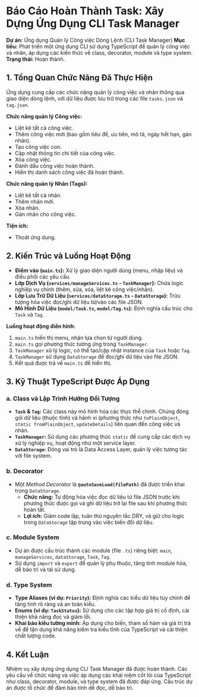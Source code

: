 # Báo Cáo Hoàn Thành Task: Xây Dựng Ứng Dụng CLI Task Manager

**Dự án:** Ứng dụng Quản lý Công việc Dòng Lệnh (CLI Task Manager)
**Mục tiêu:** Phát triển một ứng dụng CLI sử dụng TypeScript để quản lý công việc và nhãn, áp dụng các kiến thức về class, decorator, module và type system.
**Trạng thái:** Hoàn thành.

## 1. Tổng Quan Chức Năng Đã Thực Hiện

Ứng dụng cung cấp các chức năng quản lý công việc và nhãn thông qua giao diện dòng lệnh, với dữ liệu được lưu trữ trong các file `tasks.json` và `tag.json`.

**Chức năng quản lý Công việc:**
*   Liệt kê tất cả công việc.
*   Thêm công việc mới (bao gồm tiêu đề, ưu tiên, mô tả, ngày hết hạn, gán nhãn).
*   Tạo công việc con.
*   Cập nhật thông tin chi tiết của công việc.
*   Xóa công việc.
*   Đánh dấu công việc hoàn thành.
*   Hiển thị danh sách công việc đã hoàn thành.

**Chức năng quản lý Nhãn (Tags):**
*   Liệt kê tất cả nhãn.
*   Thêm nhãn mới.
*   Xóa nhãn.
*   Gán nhãn cho công việc.

**Tiện ích:**
*   Thoát ứng dụng.

## 2. Kiến Trúc và Luồng Hoạt Động

*   **Điểm vào (`main.ts`):** Xử lý giao diện người dùng (menu, nhập liệu) và điều phối các yêu cầu.
*   **Lớp Dịch Vụ (`services/manageServices.ts` - `TaskManager`):** Chứa logic nghiệp vụ chính (thêm, sửa, xóa, liệt kê công việc/nhãn).
*   **Lớp Lưu Trữ Dữ Liệu (`services/dataStorage.ts` - `DataStorage`):** Trừu tượng hóa việc đọc/ghi dữ liệu từ/vào các file JSON.
*   **Mô Hình Dữ Liệu (`model/Task.ts`, `model/Tag.ts`):** Định nghĩa cấu trúc cho `Task` và `Tag`.

**Luồng hoạt động điển hình:**
1.  `main.ts` hiển thị menu, nhận lựa chọn từ người dùng.
2.  `main.ts` gọi phương thức tương ứng trong `TaskManager`.
3.  `TaskManager` xử lý logic, có thể tạo/cập nhật instance của `Task` hoặc `Tag`.
4.  `TaskManager` sử dụng `DataStorage` để đọc/ghi dữ liệu vào file JSON.
5.  Kết quả được trả về `main.ts` để hiển thị.

## 3. Kỹ Thuật TypeScript Được Áp Dụng

### a. Class và Lập Trình Hướng Đối Tượng
*   **`Task` & `Tag`:** Các class này mô hình hóa các thực thể chính. Chúng đóng gói dữ liệu (thuộc tính) và hành vi (phương thức như `toPlainObject`, `static fromPlainObject`, `updateDetails`) liên quan đến công việc và nhãn.
*   **`TaskManager`:** Sử dụng các phương thức `static` để cung cấp các dịch vụ xử lý nghiệp vụ, hoạt động như một service layer.
*   **`DataStorage`:** Đóng vai trò là Data Access Layer, quản lý việc tương tác với file system.

### b. Decorator
*   Một *Method Decorator* là **`@autoSaveLoad(filePath)`** đã được triển khai trong `DataStorage`.
    *   **Chức năng:** Tự động hóa việc đọc dữ liệu từ file JSON trước khi phương thức được gọi và ghi dữ liệu trở lại file sau khi phương thức hoàn tất.
    *   **Lợi ích:** Giảm code lặp, tuân thủ nguyên tắc DRY, và giữ cho logic trong `DataStorage` tập trung vào việc biến đổi dữ liệu.

### c. Module System
*   Dự án được cấu trúc thành các module (file `.ts`) riêng biệt: `main`, `manageServices`, `dataStorage`, `Task`, `Tag`.
*   Sử dụng `import` và `export` để quản lý phụ thuộc, tăng tính module hóa, dễ bảo trì và tái sử dụng.

### d. Type System
*   **Type Aliases (ví dụ: `Priority`):** Định nghĩa các kiểu dữ liệu tùy chỉnh để tăng tính rõ ràng và an toàn kiểu.
*   **Enums (ví dụ: `TaskStatus`):** Sử dụng cho các tập hợp giá trị cố định, cải thiện khả năng đọc và giảm lỗi.
*   **Khai báo kiểu tường minh:** Áp dụng cho biến, tham số hàm và giá trị trả về để tận dụng khả năng kiểm tra kiểu tĩnh của TypeScript và cải thiện chất lượng code.

## 4. Kết Luận

Nhiệm vụ xây dựng ứng dụng CLI Task Manager đã được hoàn thành. Các yêu cầu về chức năng và việc áp dụng các khái niệm cốt lõi của TypeScript như class, decorator, module, và type system đã được đáp ứng. Cấu trúc dự án được tổ chức để đảm bảo tính dễ đọc, dễ bảo trì.
